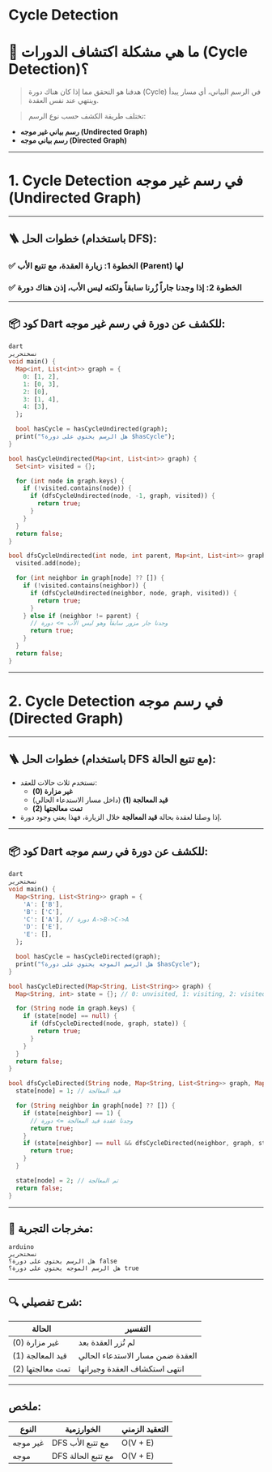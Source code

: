 # Cycle Detection

# 🧠 ما هي مشكلة اكتشاف الدورات (Cycle Detection)؟

> هدفنا هو التحقق مما إذا كان هناك دورة (Cycle) في الرسم البياني، أي مسار يبدأ وينتهي عند نفس العقدة.
> 

> تختلف طريقة الكشف حسب نوع الرسم:
> 
- **رسم بياني غير موجه (Undirected Graph)**
- **رسم بياني موجه (Directed Graph)**

---

# 1. Cycle Detection في رسم غير موجه (Undirected Graph)

---

## 🪜 خطوات الحل (باستخدام DFS):

### ✅ الخطوة 1: زيارة العقدة، مع تتبع الأب (Parent) لها

### ✅ الخطوة 2: إذا وجدنا جاراً زُرنا سابقاً ولكنه ليس الأب، إذن هناك دورة

---

## 📦 كود Dart للكشف عن دورة في رسم غير موجه:

```dart
dart
نسختحرير
void main() {
  Map<int, List<int>> graph = {
    0: [1, 2],
    1: [0, 3],
    2: [0],
    3: [1, 4],
    4: [3],
  };

  bool hasCycle = hasCycleUndirected(graph);
  print("هل الرسم يحتوي على دورة؟ $hasCycle");
}

bool hasCycleUndirected(Map<int, List<int>> graph) {
  Set<int> visited = {};

  for (int node in graph.keys) {
    if (!visited.contains(node)) {
      if (dfsCycleUndirected(node, -1, graph, visited)) {
        return true;
      }
    }
  }
  return false;
}

bool dfsCycleUndirected(int node, int parent, Map<int, List<int>> graph, Set<int> visited) {
  visited.add(node);

  for (int neighbor in graph[node] ?? []) {
    if (!visited.contains(neighbor)) {
      if (dfsCycleUndirected(neighbor, node, graph, visited)) {
        return true;
      }
    } else if (neighbor != parent) {
      // وجدنا جار مزور سابقاً وهو ليس الأب => دورة
      return true;
    }
  }
  return false;
}

```

---

# 2. Cycle Detection في رسم موجه (Directed Graph)

---

## 🪜 خطوات الحل (باستخدام DFS مع تتبع الحالة):

- نستخدم ثلاث حالات للعقد:
    - **غير مزارة (0)**
    - **قيد المعالجة (1)** (داخل مسار الاستدعاء الحالي)
    - **تمت معالجتها (2)**
- إذا وصلنا لعقدة بحالة **قيد المعالجة** خلال الزيارة، فهذا يعني وجود دورة.

---

## 📦 كود Dart للكشف عن دورة في رسم موجه:

```dart
dart
نسختحرير
void main() {
  Map<String, List<String>> graph = {
    'A': ['B'],
    'B': ['C'],
    'C': ['A'], // دورة A->B->C->A
    'D': ['E'],
    'E': [],
  };

  bool hasCycle = hasCycleDirected(graph);
  print("هل الرسم الموجه يحتوي على دورة؟ $hasCycle");
}

bool hasCycleDirected(Map<String, List<String>> graph) {
  Map<String, int> state = {}; // 0: unvisited, 1: visiting, 2: visited

  for (String node in graph.keys) {
    if (state[node] == null) {
      if (dfsCycleDirected(node, graph, state)) {
        return true;
      }
    }
  }
  return false;
}

bool dfsCycleDirected(String node, Map<String, List<String>> graph, Map<String, int> state) {
  state[node] = 1; // قيد المعالجة

  for (String neighbor in graph[node] ?? []) {
    if (state[neighbor] == 1) {
      // وجدنا عقدة قيد المعالجة => دورة
      return true;
    }
    if (state[neighbor] == null && dfsCycleDirected(neighbor, graph, state)) {
      return true;
    }
  }

  state[node] = 2; // تم المعالجة
  return false;
}

```

---

## 🧪 مخرجات التجربة:

```
arduino
نسختحرير
هل الرسم يحتوي على دورة؟ false
هل الرسم الموجه يحتوي على دورة؟ true

```

---

## 🔍 شرح تفصيلي:

| الحالة | التفسير |
| --- | --- |
| غير مزارة (0) | لم تُزر العقدة بعد |
| قيد المعالجة (1) | العقدة ضمن مسار الاستدعاء الحالي |
| تمت معالجتها (2) | انتهى استكشاف العقدة وجيرانها |

---

## ملخص:

| النوع | الخوارزمية | التعقيد الزمني |
| --- | --- | --- |
| غير موجه | DFS مع تتبع الأب | O(V + E) |
| موجه | DFS مع تتبع الحالة | O(V + E) |
